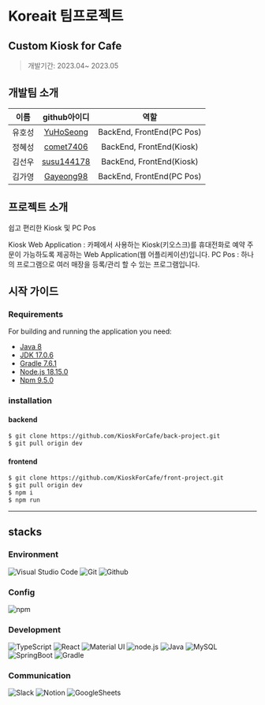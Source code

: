 # Koreait 팀프로젝트

## Custom Kiosk for Cafe
> 개발기간: 2023.04~ 2023.05

## 개발팀 소개
| 이름  |  github아이디   | 역할 |
| :---------: | :------------: | :---------------------: |
|  유호성 |  [YuHoSeong](https://github.com/YuHoSeong)|  BackEnd, FrontEnd(PC Pos) |
|  정혜성 |  [comet7406](https://github.com/comet7406)|  BackEnd, FrontEnd(Kiosk) |
|  김선우 |  [susu144178](https://github.com/susu144178)|  BackEnd, FrontEnd(Kiosk) |
|  김가영 |  [Gayeong98](https://github.com/Gayeong98)|  BackEnd, FrontEnd(PC Pos) |


## 프로젝트 소개

쉽고 편리한 Kiosk 및 PC Pos

Kiosk Web Application : 카페에서 사용하는 Kiosk(키오스크)를 휴대전화로 예약 주문이 가능하도록 제공하는 Web Application(웹 어플리케이션)입니다.
PC Pos : 하나의 프로그램으로 여러 매장을 등록/관리 할 수 있는 프로그램입니다.

## 시작 가이드
### Requirements
For building and running the application you need:

- [Java 8](https://www.java.com/ko/download/ie_manual.jsp?locale=ko)
- [JDK 17.0.6](https://www.oracle.com/java/technologies/javase/jdk17-archive-downloads.html)
- [Gradle 7.6.1](https://gradle.org/next-steps/?version=7.6.1&format=bin)
- [Node.js 18.15.0](https://nodejs.org/ca/blog/release/v18.15.0/)
- [Npm 9.5.0](https://www.npmjs.com/package/npm/v/9.5.0)

### installation

#### backend
```bash
$ git clone https://github.com/KioskForCafe/back-project.git
$ git pull origin dev
```

#### frontend
```bash
$ git clone https://github.com/KioskForCafe/front-project.git
$ git pull origin dev
$ npm i
$ npm run
```

---

## stacks

### Environment
![Visual Studio Code](https://img.shields.io/badge/Visual%20Studio%20Code-007ACC?style=for-the-badge&logo=Visual%20Studio%20Code&logoColor=white)
![Git](https://img.shields.io/badge/Git-F05032?style=for-the-badge&logo=Git&logoColor=white)
![Github](https://img.shields.io/badge/GitHub-181717?style=for-the-badge&logo=GitHub&logoColor=white)    

### Config
![npm](https://img.shields.io/badge/npm-CB3837?style=for-the-badge&logo=npm&logoColor=white)    

### Development
![TypeScript](https://img.shields.io/badge/TypeScript-3178C6?style=for-the-badge&logo=typescript&logoColor=white)
![React](https://img.shields.io/badge/React-20232A?style=for-the-badge&logo=react&logoColor=61DAFB)
![Material UI](https://img.shields.io/badge/Material%20UI-007FFF?style=for-the-badge&logo=MUI&logoColor=white)
![node.js](https://img.shields.io/badge/Node.js-339933?style=for-the-badge&logo=nodedotjs&logoColor=white)
![Java](https://img.shields.io/badge/java-007396?style=for-the-badge&logo=java&logoColor=white)
![MySQL](https://img.shields.io/badge/mysql-4479A1?style=for-the-badge&logo=mysql&logoColor=white)
![SpringBoot](https://img.shields.io/badge/springboot-6DB33F?style=for-the-badge&logo=springboot&logoColor=white)
![Gradle](https://img.shields.io/badge/gradle-02303A?style=for-the-badge&logo=gradle&logoColor=white)

### Communication
![Slack](https://img.shields.io/badge/Slack-4A154B?style=for-the-badge&logo=Slack&logoColor=white)
![Notion](https://img.shields.io/badge/Notion-000000?style=for-the-badge&logo=Notion&logoColor=white)
![GoogleSheets](https://img.shields.io/badge/GoogleMeet-00897B?style=for-the-badge&logo=Google%20Meet&logoColor=white)

